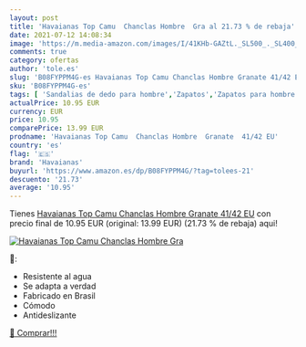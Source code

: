 ```yaml
---
layout: post
title: 'Havaianas Top Camu  Chanclas Hombre  Gra al 21.73 % de rebaja'
date: 2021-07-12 14:08:34
image: 'https://m.media-amazon.com/images/I/41KHb-GAZtL._SL500_._SL400_.jpg'
comments: true
category: ofertas
author: 'tole.es'
slug: 'B08FYPPM4G-es Havaianas Top Camu Chanclas Hombre Granate 41/42 EU'
sku: 'B08FYPPM4G-es'
tags: [ 'Sandalias de dedo para hombre','Zapatos','Zapatos para hombre','Zapatos y complementos','chanclas','havaianas', ]
actualPrice: 10.95 EUR
currency: EUR
price: 10.95
comparePrice: 13.99 EUR
prodname: 'Havaianas Top Camu  Chanclas Hombre  Granate  41/42 EU'
country: 'es'
flag: '🇪🇸'
brand: 'Havaianas'
buyurl: 'https://www.amazon.es/dp/B08FYPPM4G/?tag=tolees-21'
descuento: '21.73'
average: '10.95'
---
```


Tienes [Havaianas Top Camu  Chanclas Hombre  Granate  41/42 EU](https://www.amazon.es/dp/B08FYPPM4G/?tag=tolees-21) con precio final de  10.95 EUR (original: 13.99 EUR) (21.73 %  de rebaja) aqui!

[![Havaianas Top Camu  Chanclas Hombre  Gra](https://m.media-amazon.com/images/I/41KHb-GAZtL._SL500_._SL400_.jpg)](https://www.amazon.es/dp/B08FYPPM4G/?tag=tolees-21)

🔎:

- Resistente al agua
- Se adapta a verdad
- Fabricado en Brasil
- Cómodo
- Antideslizante

[🛒 Comprar!!!](https://www.amazon.es/dp/B08FYPPM4G/?tag=tolees-21)
